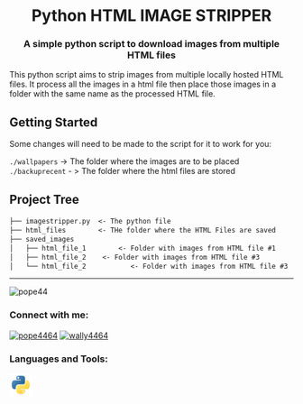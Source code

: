 <h1 align="center">Python HTML IMAGE STRIPPER</h1>
<h3 align="center">A simple python script to download images from multiple HTML files</h3>


This python script aims to strip images from multiple locally hosted HTML files. It process all the images in a html file then place those images in a folder with the same name as the processed HTML file.

Getting Started
------------
Some changes will need to be made to the script for it to work for you: 


`./wallpapers` -> The folder where the images are to be placed
`./backuprecent` - > The folder where the html files are stored





Project Tree
------------
    ├── imagestripper.py  <- The python file
    ├── html_files        <- THe folder where the HTML Files are saved
    ├── saved_images
    │   ├── html_file_1        <- Folder with images from HTML file #1
    │   ├── html_file_2    <- Folder with images from HTML file #3
    │   └── html_file_2           <- Folder with images from HTML file #3
   


--------




<p align="left"> <img src="https://komarev.com/ghpvc/?username=pope44&label=Profile%20views&color=0e75b6&style=flat" alt="pope44" /> </p>

<h3 align="left">Connect with me:</h3>
<p align="left">
<a href="https://codepen.io/pope4464" target="blank"><img align="center" src="https://raw.githubusercontent.com/rahuldkjain/github-profile-readme-generator/master/src/images/icons/Social/codepen.svg" alt="pope4464" height="30" width="40" /></a>
<a href="https://twitter.com/wally4464" target="blank"><img align="center" src="https://raw.githubusercontent.com/rahuldkjain/github-profile-readme-generator/master/src/images/icons/Social/twitter.svg" alt="wally4464" height="30" width="40" /></a>
</p>

<h3 align="left">Languages and Tools:</h3>
<p align="left"> <a href="https://www.python.org" target="_blank" rel="noreferrer"> <img src="https://raw.githubusercontent.com/devicons/devicon/master/icons/python/python-original.svg" alt="python" width="40" height="40"/> </a> </p>
